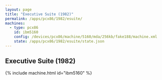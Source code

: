 ```yaml
---
layout: page
title: "Executive Suite (1982)"
permalink: /apps/pcx86/1982/esuite/
machines:
  - type: pcx86
    id: ibm5160
    config: /devices/pcx86/machine/5160/mda/256kb/fake188/machine.xml
    state: /apps/pcx86/1982/esuite/state.json
---
```


Executive Suite (1982)
---

{% include machine.html id="ibm5160" %}
